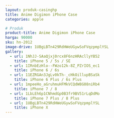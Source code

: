 ```yaml
---
layout: produk-casinghp
title: Anime Digimon iPhone Case
categories: apple

# Produk
product-title: Anime Digimon iPhone Case
harga: 90000
sku: hn-2012
image-drive: 1UBgLBTn429RdHWeUGywSoFVqzpmplYSL
gallery:
  - url: 1NhJJ-SAaQjxj0rcx8F6nzHRAcllyYB52
    title: iPhone 5 / 5s / SE
  - url: 1IRnbEzHlo--FWzo12k-8Z_PZrIOS_ec1
    title: iPhone 6 / 6s
  - url: 11EZRGAn3JgLv0kTh-_cHkOillupBSaSk
    title: iPhone 6 Plus / 6s Plus
  - url: 1mpeeHo_aGruhmuHFMkVCQdW8G08niRb4
    title: iPhone 7 / 8
  - url: 1LbLEh6p1CNhmdGp0B3fr9BV51rLqDdMo
    title: iPhone 7 Plus / 8 Plus
  - url: 1UBgLBTn429RdHWeUGywSoFVqzpmplYSL
    title: iPhone X
---
```

